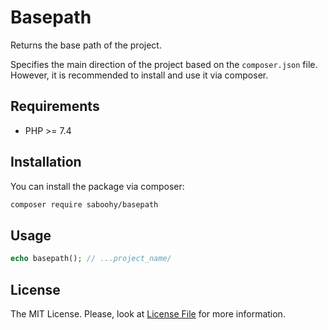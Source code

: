 # Basepath

Returns the base path of the project.

Specifies the main direction of the project based on the `composer.json` file. However, it is recommended to install and use it via composer.

## Requirements

* PHP >= 7.4

## Installation

You can install the package via composer:

```bash
composer require saboohy/basepath
```

## Usage

```php
echo basepath(); // ...project_name/
```

## License

The MIT License. Please, look at [License File](LICENSE.md) for more information.